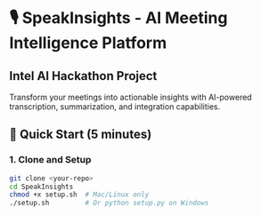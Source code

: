 # 🎙️ SpeakInsights - AI Meeting Intelligence Platform

## Intel AI Hackathon Project

Transform your meetings into actionable insights with AI-powered transcription, summarization, and integration capabilities.

## 🚀 Quick Start (5 minutes)

### 1. Clone and Setup
```bash
git clone <your-repo>
cd SpeakInsights
chmod +x setup.sh  # Mac/Linux only
./setup.sh         # Or python setup.py on Windows